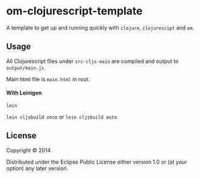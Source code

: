 # om-clojurescript-template

A template to get up and running quickly with `clojure`, `clojurescipt` and `om`.

## Usage

All Clojurescript files under `src-cljs-main` are compiled and output to `output/main.js`.

Main html file is `main.html` in root.

#### With Leinigen

`lein`

`lein cljsbuild once` or `lein cljsbuild auto`

## License

Copyright © 2014

Distributed under the Eclipse Public License either version 1.0 or (at
your option) any later version.
